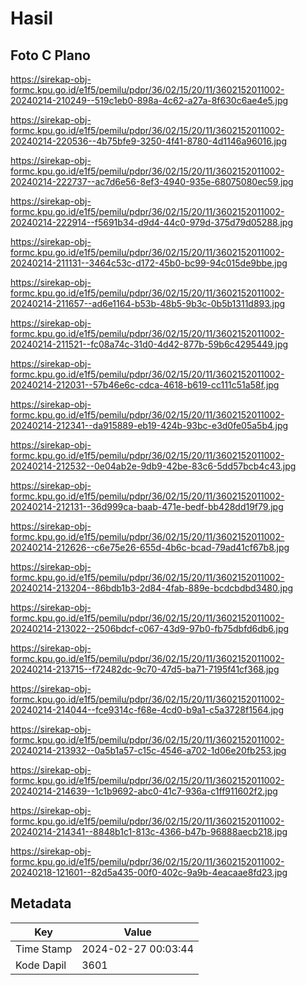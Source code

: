 # Hasil

## Foto C Plano

https://sirekap-obj-formc.kpu.go.id/e1f5/pemilu/pdpr/36/02/15/20/11/3602152011002-20240214-210249--519c1eb0-898a-4c62-a27a-8f630c6ae4e5.jpg

https://sirekap-obj-formc.kpu.go.id/e1f5/pemilu/pdpr/36/02/15/20/11/3602152011002-20240214-220536--4b75bfe9-3250-4f41-8780-4d1146a96016.jpg

https://sirekap-obj-formc.kpu.go.id/e1f5/pemilu/pdpr/36/02/15/20/11/3602152011002-20240214-222737--ac7d6e56-8ef3-4940-935e-68075080ec59.jpg

https://sirekap-obj-formc.kpu.go.id/e1f5/pemilu/pdpr/36/02/15/20/11/3602152011002-20240214-222914--f5691b34-d9d4-44c0-979d-375d79d05288.jpg

https://sirekap-obj-formc.kpu.go.id/e1f5/pemilu/pdpr/36/02/15/20/11/3602152011002-20240214-211131--3464c53c-d172-45b0-bc99-94c015de9bbe.jpg

https://sirekap-obj-formc.kpu.go.id/e1f5/pemilu/pdpr/36/02/15/20/11/3602152011002-20240214-211657--ad6e1164-b53b-48b5-9b3c-0b5b1311d893.jpg

https://sirekap-obj-formc.kpu.go.id/e1f5/pemilu/pdpr/36/02/15/20/11/3602152011002-20240214-211521--fc08a74c-31d0-4d42-877b-59b6c4295449.jpg

https://sirekap-obj-formc.kpu.go.id/e1f5/pemilu/pdpr/36/02/15/20/11/3602152011002-20240214-212031--57b46e6c-cdca-4618-b619-cc111c51a58f.jpg

https://sirekap-obj-formc.kpu.go.id/e1f5/pemilu/pdpr/36/02/15/20/11/3602152011002-20240214-212341--da915889-eb19-424b-93bc-e3d0fe05a5b4.jpg

https://sirekap-obj-formc.kpu.go.id/e1f5/pemilu/pdpr/36/02/15/20/11/3602152011002-20240214-212532--0e04ab2e-9db9-42be-83c6-5dd57bcb4c43.jpg

https://sirekap-obj-formc.kpu.go.id/e1f5/pemilu/pdpr/36/02/15/20/11/3602152011002-20240214-212131--36d999ca-baab-471e-bedf-bb428dd19f79.jpg

https://sirekap-obj-formc.kpu.go.id/e1f5/pemilu/pdpr/36/02/15/20/11/3602152011002-20240214-212626--c6e75e26-655d-4b6c-bcad-79ad41cf67b8.jpg

https://sirekap-obj-formc.kpu.go.id/e1f5/pemilu/pdpr/36/02/15/20/11/3602152011002-20240214-213204--86bdb1b3-2d84-4fab-889e-bcdcbdbd3480.jpg

https://sirekap-obj-formc.kpu.go.id/e1f5/pemilu/pdpr/36/02/15/20/11/3602152011002-20240214-213022--2506bdcf-c067-43d9-97b0-fb75dbfd6db6.jpg

https://sirekap-obj-formc.kpu.go.id/e1f5/pemilu/pdpr/36/02/15/20/11/3602152011002-20240214-213715--f72482dc-9c70-47d5-ba71-7195f41cf368.jpg

https://sirekap-obj-formc.kpu.go.id/e1f5/pemilu/pdpr/36/02/15/20/11/3602152011002-20240214-214044--fce9314c-f68e-4cd0-b9a1-c5a3728f1564.jpg

https://sirekap-obj-formc.kpu.go.id/e1f5/pemilu/pdpr/36/02/15/20/11/3602152011002-20240214-213932--0a5b1a57-c15c-4546-a702-1d06e20fb253.jpg

https://sirekap-obj-formc.kpu.go.id/e1f5/pemilu/pdpr/36/02/15/20/11/3602152011002-20240214-214639--1c1b9692-abc0-41c7-936a-c1ff911602f2.jpg

https://sirekap-obj-formc.kpu.go.id/e1f5/pemilu/pdpr/36/02/15/20/11/3602152011002-20240214-214341--8848b1c1-813c-4366-b47b-96888aecb218.jpg

https://sirekap-obj-formc.kpu.go.id/e1f5/pemilu/pdpr/36/02/15/20/11/3602152011002-20240218-121601--82d5a435-00f0-402c-9a9b-4eacaae8fd23.jpg


## Metadata

| Key        | Value               |
| ---------- | ------------------- |
| Time Stamp | 2024-02-27 00:03:44 |
| Kode Dapil | 3601                |



